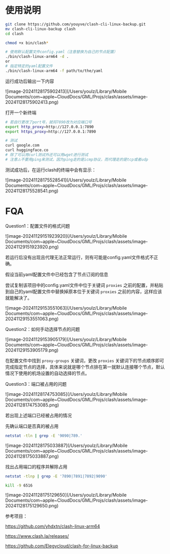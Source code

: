 # 使用说明

```bash
git clone https://github.com/youyve/clash-cli-linux-backup.git
mv clash-cli-linux-backup clash
cd clash

chmod +x bin/clash*

# 使用默认配置文件config.yaml（注意替换为自己的节点配置）
./bin/clash-linux-arm64 -d .
or
# 指定特定的yaml配置文件
./bin/clash-linux-arm64 -f path/to/the/yaml
```

运行成功后输出一下内容

![image-20241128175902413](/Users/youlz/Library/Mobile Documents/com~apple~CloudDocs/GML/Projs/clash/assets/image-20241128175902413.png)

打开一个新终端

```bash
# 若自行更改了port号，就将7890改为对应端口号
export http_proxy=http://127.0.0.1:7890
export https_proxy=http://127.0.0.1:7890

# 测试
curl google.com
curl huggingface.co
# 除了可以用curl测试外还可以用wget进行测试
# 注意⚠️不要用ping来测试，因为ping走的是icmp协议，而代理走的是tcp或者udp
```

测试成功后，在运行clash的终端中会有显示：

![image-20241128175528541](/Users/youlz/Library/Mobile Documents/com~apple~CloudDocs/GML/Projs/clash/assets/image-20241128175528541.png)



# FQA

Question1：配置文件的格式问题

![image-20241129151923920](/Users/youlz/Library/Mobile Documents/com~apple~CloudDocs/GML/Projs/clash/assets/image-20241129151923920.png)

若运行后没有出现且代理无法正常运行，则有可能是config.yaml文件格式不正确。

假设当前yaml配置文件中已经包含了节点订阅的信息

尝试复制该项目中的config.yaml文件中位于关键词 `proxies` 之前的配置，并粘贴到自己的yaml配置文件中替换掉原本位于关键词 `proxies` 之前的内容，这样应该就能解决了。

![image-20241129153551063](/Users/youlz/Library/Mobile Documents/com~apple~CloudDocs/GML/Projs/clash/assets/image-20241129153551063.png)

Question2：如何手动选择节点的问题

![image-20241129153905179](/Users/youlz/Library/Mobile Documents/com~apple~CloudDocs/GML/Projs/clash/assets/image-20241129153905179.png)

在配置文件中找到 `proxy-groups` 关键词，更改 `proxies` 关键词下的节点顺序即可完成指定节点的选择，具体来说就是哪个节点排在第一就默认连接哪个节点，默认情况下使用的机场设置的自动选择的节点。

Question3：端口被占用的问题

![image-20241128174753085](/Users/youlz/Library/Mobile Documents/com~apple~CloudDocs/GML/Projs/clash/assets/image-20241128174753085.png)

若出现上述端口已经被占用的情况

先确认端口是否真的被占用

```bash
netstat -tln | grep -E '9090|789.'
```

![image-20241128175033887](/Users/youlz/Library/Mobile Documents/com~apple~CloudDocs/GML/Projs/clash/assets/image-20241128175033887.png)

找出占用端口的程序并解除占用

```bash 
netstat -tlnp | grep -E '7890|7891|7892|9090'

kill -9 6516
```

![image-20241128175129650](/Users/youlz/Library/Mobile Documents/com~apple~CloudDocs/GML/Projs/clash/assets/image-20241128175129650.png)





参考项目：

https://github.com/yhdxtn/clash-linux-arm64

https://www.clash.la/releases/

https://github.com/Elegycloud/clash-for-linux-backup
